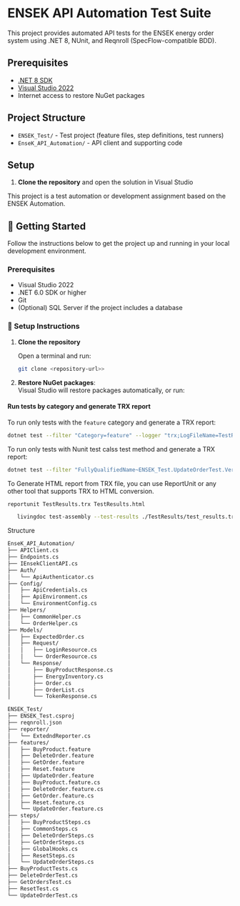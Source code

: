 ﻿# ENSEK API Automation Test Suite

This project provides automated API tests for the ENSEK energy order system using .NET 8, NUnit, and Reqnroll (SpecFlow-compatible BDD).

## Prerequisites

- [.NET 8 SDK](https://dotnet.microsoft.com/download/dotnet/8.0)
- [Visual Studio 2022](https://visualstudio.microsoft.com/vs/)
- Internet access to restore NuGet packages

## Project Structure

- `ENSEK_Test/` - Test project (feature files, step definitions, test runners)
- `EnseK_API_Automation/` - API client and supporting code

## Setup

1. **Clone the repository** and open the solution in Visual Studio 

This project is a test automation or development assignment based on the ENSEK Automation.

## 🚀 Getting Started

Follow the instructions below to get the project up and running in your local development environment.

### Prerequisites

- Visual Studio 2022
- .NET 6.0 SDK or higher
- Git
- (Optional) SQL Server if the project includes a database

### 🔧 Setup Instructions

1. **Clone the repository**

   Open a terminal and run:

   ```bash
   git clone <repository-url>>
2. **Restore NuGet packages**:  
   Visual Studio will restore packages automatically, or run:

   
#### Run tests by category and generate TRX report

To run only tests with the `feature` category and generate a TRX report:
   ```bash
   dotnet test --filter "Category=feature" --logger "trx;LogFileName=TestResults.trx"
   ```

To run only tests with Nunit  test calss test method  and generate a TRX report:	
   ```bash
   dotnet test --filter "FullyQualifiedName~ENSEK_Test.UpdateOrderTest.VerifyUserCanUpdateOrder" --logger "trx;LogFileName=TestResults.trx
   ```

To Generate HTML report from TRX file, you can use ReportUnit or any other tool that supports TRX to HTML conversion.
   ```bash
   reportunit TestResults.trx TestResults.html
```
```bash
   livingdoc test-assembly --test-results ./TestResults/test_results.trx --output ./livingdoc.html
   ```
Structure
```bash
EnseK_API_Automation/
├── APIClient.cs
├── Endpoints.cs
├── IEnsekClientAPI.cs
├── Auth/
│   └── ApiAuthenticator.cs
├── Config/
│   ├── ApiCredentials.cs
│   ├── ApiEnvironment.cs
│   └── EnvironmentConfig.cs
├── Helpers/
│   ├── CommonHelper.cs
│   └── OrderHelper.cs
├── Models/
│   ├── ExpectedOrder.cs
│   ├── Request/
│   │   ├── LoginResource.cs
│   │   └── OrderResource.cs
│   └── Response/
│       ├── BuyProductResponse.cs
│       ├── EnergyInventory.cs
│       ├── Order.cs
│       ├── OrderList.cs
│       └── TokenResponse.cs
```
```bash
ENSEK_Test/
├── ENSEK_Test.csproj
├── reqnroll.json
├── reporter/
│   └── ExtedndReporter.cs
├── features/
│   ├── BuyProduct.feature
│   ├── DeleteOrder.feature
│   ├── GetOrder.feature
│   ├── Reset.feature
│   ├── UpdateOrder.feature
│   ├── BuyProduct.feature.cs
│   ├── DeleteOrder.feature.cs
│   ├── GetOrder.feature.cs
│   ├── Reset.feature.cs
│   └── UpdateOrder.feature.cs
├── steps/
│   ├── BuyProductSteps.cs
│   ├── CommonSteps.cs
│   ├── DeleteOrderSteps.cs
│   ├── GetOrderSteps.cs
│   ├── GlobalHooks.cs
│   ├── ResetSteps.cs
│   └── UpdateOrderSteps.cs
├── BuyProductTests.cs
├── DeleteOrderTest.cs
├── GetOrdersTest.cs
├── ResetTest.cs
└── UpdateOrderTest.cs
```


